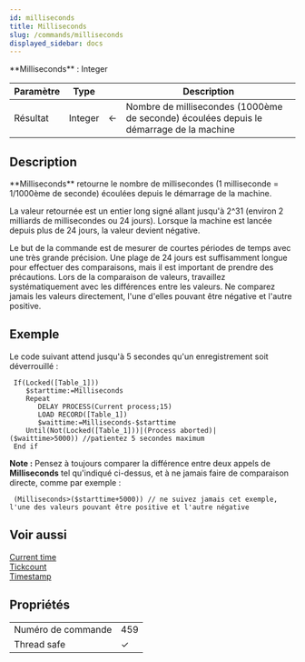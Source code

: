 ```yaml
---
id: milliseconds
title: Milliseconds
slug: /commands/milliseconds
displayed_sidebar: docs
---
```


<!--REF #_command_.Milliseconds.Syntax-->**Milliseconds**  : Integer<!-- END REF-->
<!--REF #_command_.Milliseconds.Params-->
| Paramètre | Type |  | Description |
| --- | --- | --- | --- |
| Résultat | Integer | &#8592; | Nombre de millisecondes (1000ème de seconde) écoulées depuis le démarrage de la machine |

<!-- END REF-->

## Description 

<!--REF #_command_.Milliseconds.Summary-->**Milliseconds** retourne le nombre de millisecondes (1 milliseconde = 1/1000ème de seconde) écoulées depuis le démarrage de la machine.<!-- END REF-->

La valeur retournée est un entier long signé allant jusqu'à 2^31 (environ 2 milliards de millisecondes ou 24 jours). Lorsque la machine est lancée depuis plus de 24 jours, la valeur devient négative.

Le but de la commande est de mesurer de courtes périodes de temps avec une très grande précision. Une plage de 24 jours est suffisamment longue pour effectuer des comparaisons, mais il est important de prendre des précautions. Lors de la comparaison de valeurs, travaillez systématiquement avec les différences entre les valeurs. Ne comparez jamais les valeurs directement, l'une d'elles pouvant être négative et l'autre positive.

## Exemple 

Le code suivant attend jusqu'à 5 secondes qu'un enregistrement soit déverrouillé : 

```4d
 If(Locked([Table_1]))
    $starttime:=Milliseconds
    Repeat
       DELAY PROCESS(Current process;15)
       LOAD RECORD([Table_1])
       $waittime:=Milliseconds-$starttime
    Until(Not(Locked([Table_1]))|(Process aborted)|($waittime>5000)) //patientez 5 secondes maximum
 End if
```

**Note :** Pensez à toujours comparer la différence entre deux appels de **Milliseconds** tel qu'indiqué ci-dessus, et à ne jamais faire de comparaison directe, comme par exemple :   

```4d
 (Milliseconds>($starttime+5000)) // ne suivez jamais cet exemple, l'une des valeurs pouvant être positive et l'autre négative
```

## Voir aussi 

[Current time](current-time.md)  
[Tickcount](tickcount.md)  
[Timestamp](timestamp.md)  

## Propriétés

|  |  |
| --- | --- |
| Numéro de commande | 459 |
| Thread safe | &check; |


